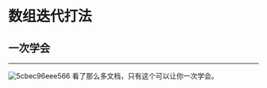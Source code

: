 # 数组迭代打法

## 一次学会

-----

![5cbec96eee566](https://i.loli.net/2019/04/23/5cbec96eee566.png) 看了那么多文档，只有这个可以让你一次学会。

 
